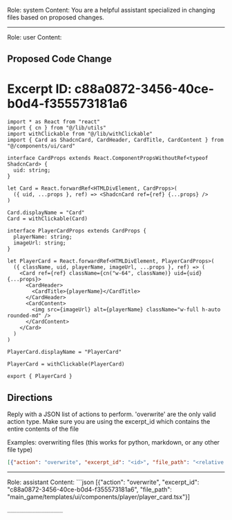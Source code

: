 Role: system
Content: You are a helpful assistant specialized in changing files based on proposed changes.
__________________
Role: user
Content: 
## Proposed Code Change
# Excerpt ID: c88a0872-3456-40ce-b0d4-f355573181a6
```main_game/templates/ui/components/player/player_card.tsx
import * as React from "react"
import { cn } from "@/lib/utils"
import withClickable from "@/lib/withClickable"
import { Card as ShadcnCard, CardHeader, CardTitle, CardContent } from "@/components/ui/card"

interface CardProps extends React.ComponentPropsWithoutRef<typeof ShadcnCard> {
  uid: string;
}

let Card = React.forwardRef<HTMLDivElement, CardProps>(
  ({ uid, ...props }, ref) => <ShadcnCard ref={ref} {...props} />
)

Card.displayName = "Card"
Card = withClickable(Card)

interface PlayerCardProps extends CardProps {
  playerName: string;
  imageUrl: string;
}

let PlayerCard = React.forwardRef<HTMLDivElement, PlayerCardProps>(
  ({ className, uid, playerName, imageUrl, ...props }, ref) => (
    <Card ref={ref} className={cn("w-64", className)} uid={uid} {...props}>
      <CardHeader>
        <CardTitle>{playerName}</CardTitle>
      </CardHeader>
      <CardContent>
        <img src={imageUrl} alt={playerName} className="w-full h-auto rounded-md" />
      </CardContent>
    </Card>
  )
)

PlayerCard.displayName = "PlayerCard"

PlayerCard = withClickable(PlayerCard)

export { PlayerCard }
```

## Directions
Reply with a JSON list of actions to perform. 'overwrite' are the only valid action type. 
Make sure you are using the excerpt_id which contains the entire contents of the file

Examples:
overwriting files (this works for python, markdown, or any other file type)
```json output_example1
[{"action": "overwrite", "excerpt_id": "<id>", "file_path": "<relative file path>"}]
```

__________________
Role: assistant
Content: ```json
[{"action": "overwrite", "excerpt_id": "c88a0872-3456-40ce-b0d4-f355573181a6", "file_path": "main_game/templates/ui/components/player/player_card.tsx"}]
```
__________________

